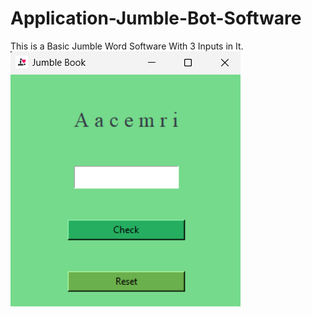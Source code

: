 # Application-Jumble-Bot-Software
 This is a Basic Jumble Word Software With 3 Inputs in It.
<img src='1.png'>
